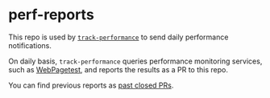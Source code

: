# perf-reports

This repo is used by [`track-performance`](https://github.com/hollowverse/track-performance) to send daily performance notifications.

On daily basis, `track-performance` queries performance monitoring services, such as [WebPagetest](https://www.webpagetest.org/), and reports the results as a PR to this repo.

You can find previous reports as [past closed PRs](https://github.com/hollowverse/perf-reports/pulls?q=is%3Apr+is%3Aclosed).
